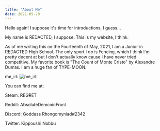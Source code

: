 ```yaml
---
title: "About Me"
date: 2021-05-20
---
```


Hello again!
I suppose it's time for introductions, I guess...

My name is REDACTED, I suppose.
This is my website, I think.

As of me writing this on the Fourteenth of May, 2021, I am a Junior in REDACTED High School.
The only sport I do is Fencing, which I think I'm pretty decent at but I don't actually know cause I have never tried competitive. 
My favorite book is "The Count of Monte Cristo" by Alexandre Dumas.
I am a huge fan of TYPE-MOON.


me_irl:
![me_irl](https://user-images.githubusercontent.com/83961607/121895483-45302d00-ccee-11eb-9640-2b36b1db880f.jpg)

You can find me at:

Steam: REGRET

Reddit: AbsoluteDemonicFront

Discord: Goddess Rhongomyniad#2342

Twitter: Kippoushi Nobbu

